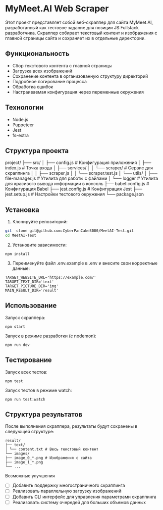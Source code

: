 
# MyMeet.AI Web Scraper
Этот проект представляет собой веб-скраппер для сайта MyMeet.AI, разработанный как тестовое задание для позиции JS Fullstack разработчика. Скраппер собирает текстовый контент и изображения с главной страницы сайта и сохраняет их в отдельные директории.

## Функциональность
- Сбор текстового контента с главной страницы
- Загрузка всех изображений
- Сохранение контента в организованную структуру директорий
- Подробное логирование процесса
- Обработка ошибок
- Настраиваемая конфигурация через переменные окружения

## Технологии
- Node.js
- Puppeteer
- Jest
- fs-extra

## Структура проекта
project/
├── src/
│ ├── config.js # Конфигурация приложения
│ ├── index.js # Точка входа
│ ├── services/
│ │ └── scraper/ # Сервис для скраппинга
│ │ ├── scraper.js
│ │ └── scraper.test.js
│ └── utils/
│ ├── file-manager.js # Утилита для работы с файлами
│ └── logger # Утилита для красивого вывода информации в консоль
├── babel.config.js # Конфигурация Babel
├── jest.config.js # Конфигурация Jest
├── jest.setup.js # Настройки тестового окружения
└── package.json

## Установка
1. Клонируйте репозиторий:
```bash
git  clone git@github.com:CyberPanCake3000/MeetAI-Test.git
cd MeetAI-Test
```
2. Установите зависимости:
```
npm install
```
3. Переименуйте файл .env.example в .env и внесите свои корректные данные:
```
TARGET_WEBSITE_URL='https://example.com/'
TARGET_TEXT_DIR='text'
TARGET_PICTURE_DIR='img'
MAIN_RESULT_DIR='result'
```

## Использование
Запуск скраппера:
```
npm start
```
Запуск в режиме разработки (с nodemon):
```
npm run dev
```
## Тестирование
Запуск всех тестов:
```
npm test
```
Запуск тестов в режиме watch:
```
npm run test:watch
```
## Структура результатов
После выполнения скраппера, результаты будут сохранены в следующей структуре:
```
result/
├── text/
│ └── content.txt # Весь текстовый контент
└── images/
├── image_0_*.png # Изображения с сайта
├── image_1_*.png
└── ...
```
Возможные улучшения

- [ ] Добавить поддержку многостраничного скраппинга
- [ ] Реализовать параллельную загрузку изображений
- [ ] Добавить CLI интерфейс для управления параметрами скраппинга
- [ ] Реализовать систему очередей для больших объемов данных